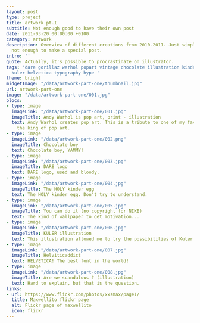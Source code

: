 ```yaml
---
layout: post
type: project
title: artwork pt.I
subtitle: Not enough good to have their own post
date: 2011-03-20 00:00:00 +0100
category: artwork
description: Overview of different creations from 2010-2011. Just simple stuff,
  not enough to make a special post.
intro: ''
quote: Actually, it's possible to procrastinate on illustrator.
tags: 'dare gorillaz warhol popart vintage chocolate illustration kinder egg motivation
  kuler helvetica typography hype '
theme: bright
midgetImage: "/data/artwork-part-one/thumbnail.jpg"
url: artwork-part-one
image: "/data/artwork-part-one/001.jpg"
blocs:
- type: image
  imageLink: "/data/artwork-part-one/001.jpg"
  imageTitle: Andy Warhol is pop art, print - illustration
  text: Andy Warhol creates pop art. This is a tribute to one of my favourite artist's,
    the king of pop art.
- type: image
  imageLink: "/data/artwork-part-one/002.png"
  imageTitle: Chocolate boy
  text: Chocolate boy, YAMMY!
- type: image
  imageLink: "/data/artwork-part-one/003.jpg"
  imageTitle: DARE logo
  text: DARE logo, used and bloody.
- type: image
  imageLink: "/data/artwork-part-one/004.jpg"
  imageTitle: The HOLY kinder egg
  text: The HOLY kinder egg. Don't try to understand.
- type: image
  imageLink: "/data/artwork-part-one/005.jpg"
  imageTitle: You can do it (no copyright for NIKE)
  text: The kind of wallpaper to get motivation...
- type: image
  imageLink: "/data/artwork-part-one/006.jpg"
  imageTitle: KULER illustration
  text: This illustration allowed me to try the possibilities of Kuler system.
- type: image
  imageLink: "/data/artwork-part-one/007.jpg"
  imageTitle: Helviticaddict
  text: HELVETICA! The best font in the world!
- type: image
  imageLink: "/data/artwork-part-one/008.jpg"
  imageTitle: Are we scandalous ? (illustration)
  text: Hard to explain, but that is the question.
links:
- url: https://www.flickr.com/photos/xxsmax/page1/
  title: Maxwellito flickr page
  alt: Flickr page of maxwellito
  icon: flickr
---
```

